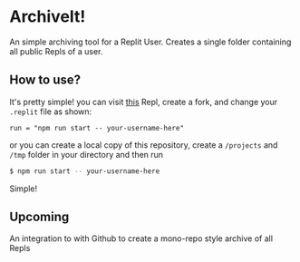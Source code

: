 # ArchiveIt!
An simple archiving tool for a Replit User. Creates a single folder containing all public Repls of a user.

## How to use?
It's pretty simple! you can visit [this](https://replit.com/@RayhanADev/ArchiveIt) Repl, create a fork, and change your `.replit` file as shown:
```
run = "npm run start -- your-username-here"
```

or you can create a local copy of this repository, create a `/projects` and `/tmp` folder in your directory and then run
```sh
$ npm run start -- your-username-here
```

Simple!

## Upcoming
An integration to with Github to create a mono-repo style archive of all Repls
